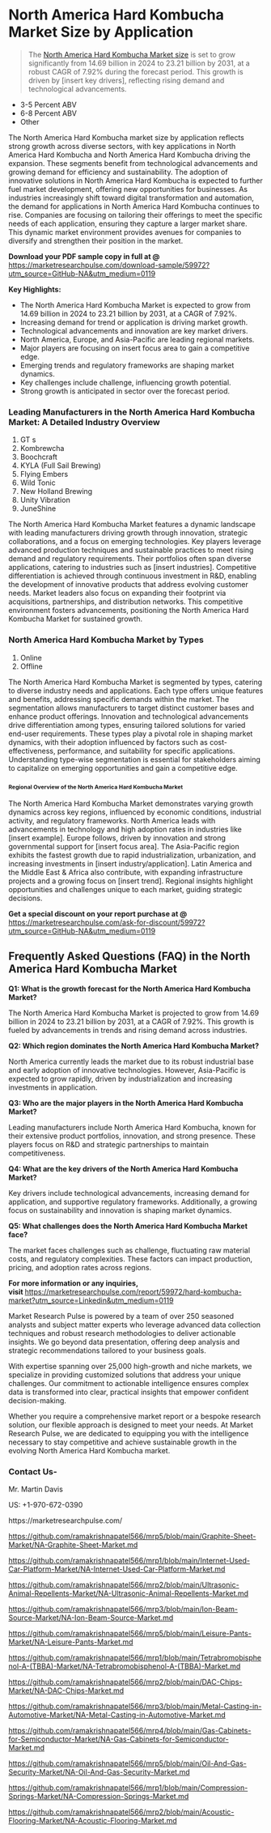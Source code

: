 <h1>North America Hard Kombucha Market&nbsp;Size by Application</h1><blockquote><p>The <a href="https://marketresearchpulse.com/download-sample/59972?utm_source=GitHub-NA&amp;utm_medium=0119">North America Hard Kombucha Market size</a> is set to grow significantly from 14.69 billion in 2024 to 23.21 billion by 2031, at a robust CAGR of 7.92% during the forecast period. This growth is driven by [insert key drivers], reflecting rising demand and technological advancements.</p></blockquote><ul><li>3-5 Percent ABV<li> 6-8 Percent ABV<li> Other</li></ul><p>The North America Hard Kombucha market size by application reflects strong growth across diverse sectors, with key applications in North America Hard Kombucha and North America Hard Kombucha driving the expansion. These segments benefit from technological advancements and growing demand for efficiency and sustainability. The adoption of innovative solutions in North America Hard Kombucha is expected to further fuel market development, offering new opportunities for businesses. As industries increasingly shift toward digital transformation and automation, the demand for applications in North America Hard Kombucha continues to rise. Companies are focusing on tailoring their offerings to meet the specific needs of each application, ensuring they capture a larger market share. This dynamic market environment provides avenues for companies to diversify and strengthen their position in the market.</p><p><strong>Download your PDF sample copy in full at @ </strong><a href="https://marketresearchpulse.com/download-sample/59972?utm_source=GitHub-NA&amp;utm_medium=0119">https://marketresearchpulse.com/download-sample/59972?utm_source=GitHub-NA&amp;utm_medium=0119</a></p><p><strong>Key Highlights: </strong></p><ul><li>The North America Hard Kombucha Market is expected to grow from 14.69 billion in 2024 to 23.21 billion by 2031, at a CAGR of 7.92%.</li><li>Increasing demand for trend or application is driving market growth.</li><li>Technological advancements and innovation are key market drivers.</li><li>North America, Europe, and Asia-Pacific are leading regional markets.</li><li>Major players are focusing on insert focus area to gain a competitive edge.</li><li>Emerging trends and regulatory frameworks are shaping market dynamics.</li><li>Key challenges include challenge, influencing growth potential.</li><li>Strong growth is anticipated in sector over the forecast period.</li></ul><h3>Leading Manufacturers in the North America Hard Kombucha Market: A Detailed Industry Overview</h3><ol><li>GT s</li><li>Kombrewcha</li><li>Boochcraft</li><li>KYLA (Full Sail Brewing)</li><li>Flying Embers</li><li>Wild Tonic</li><li>New Holland Brewing</li><li>Unity Vibration</li><li>JuneShine</li></ol><div class="flex max-w-full flex-col flex-grow"><div class="min-h-8 text-message flex w-full flex-col items-end gap-2 whitespace-normal break-words [.text-message+&amp;]:mt-5" dir="auto" data-message-author-role="assistant" data-message-id="fd8432e4-4910-450d-b182-61b7bfb0a01f" data-message-model-slug="gpt-4o"><div class="flex w-full flex-col gap-1 empty:hidden first:pt-[3px]"><div class="markdown prose w-full break-words dark:prose-invert light"><p>The North America Hard Kombucha Market features a dynamic landscape with leading manufacturers driving growth through innovation, strategic collaborations, and a focus on emerging technologies. Key players leverage advanced production techniques and sustainable practices to meet rising demand and regulatory requirements. Their portfolios often span diverse applications, catering to industries such as [insert industries]. Competitive differentiation is achieved through continuous investment in R&amp;D, enabling the development of innovative products that address evolving customer needs. Market leaders also focus on expanding their footprint via acquisitions, partnerships, and distribution networks. This competitive environment fosters advancements, positioning the North America Hard Kombucha Market for sustained growth.</p></div></div></div></div><h3>North America Hard Kombucha Market by Types</h3><ol><li>Online<li> Offline</li></ol><div class="flex max-w-full flex-col flex-grow"><div class="min-h-8 text-message flex w-full flex-col items-end gap-2 whitespace-normal break-words [.text-message+&amp;]:mt-5" dir="auto" data-message-author-role="assistant" data-message-id="084470be-0bb7-4664-bddf-5156b4f41249" data-message-model-slug="gpt-4o-mini"><div class="flex w-full flex-col gap-1 empty:hidden first:pt-[3px]"><div class="markdown prose w-full break-words dark:prose-invert light"><p>The North America Hard Kombucha Market is segmented by types, catering to diverse industry needs and applications. Each type offers unique features and benefits, addressing specific demands within the market. The segmentation allows manufacturers to target distinct customer bases and enhance product offerings. Innovation and technological advancements drive differentiation among types, ensuring tailored solutions for varied end-user requirements. These types play a pivotal role in shaping market dynamics, with their adoption influenced by factors such as cost-effectiveness, performance, and suitability for specific applications. Understanding type-wise segmentation is essential for stakeholders aiming to capitalize on emerging opportunities and gain a competitive edge.</p></div></div></div></div><h3><span style="font-size: 11px;">Regional Overview of the North America Hard Kombucha Market</span></h3><div class="flex max-w-full flex-col flex-grow"><div class="min-h-8 text-message flex w-full flex-col items-end gap-2 whitespace-normal break-words [.text-message+&amp;]:mt-5" dir="auto" data-message-author-role="assistant" data-message-id="e9038762-ce64-4e30-91c9-9bd413514231" data-message-model-slug="gpt-4o-mini"><div class="flex w-full flex-col gap-1 empty:hidden first:pt-[3px]"><div class="markdown prose w-full break-words dark:prose-invert light"><p>The North America Hard Kombucha Market demonstrates varying growth dynamics across key regions, influenced by economic conditions, industrial activity, and regulatory frameworks. North America leads with advancements in technology and high adoption rates in industries like [insert example]. Europe follows, driven by innovation and strong governmental support for [insert focus area]. The Asia-Pacific region exhibits the fastest growth due to rapid industrialization, urbanization, and increasing investments in [insert industry/application]. Latin America and the Middle East &amp; Africa also contribute, with expanding infrastructure projects and a growing focus on [insert trend]. Regional insights highlight opportunities and challenges unique to each market, guiding strategic decisions.</p></div></div></div></div><p><strong>Get a special discount on your report purchase at @ </strong><a href="https://marketresearchpulse.com/ask-for-discount/59972?utm_source=GitHub-NA&amp;utm_medium=0119">https://marketresearchpulse.com/ask-for-discount/59972?utm_source=GitHub-NA&amp;utm_medium=0119</a></p><h2>Frequently Asked Questions (FAQ) in the North America Hard Kombucha Market</h2><p><strong>Q1: What is the growth forecast for the North America Hard Kombucha Market?</strong></p><p>The North America Hard Kombucha Market is projected to grow from 14.69 billion in 2024 to 23.21 billion by 2031, at a CAGR of 7.92%. This growth is fueled by advancements in trends and rising demand across industries.</p><p><strong>Q2: Which region dominates the North America Hard Kombucha Market?</strong></p><p>North America currently leads the market due to its robust industrial base and early adoption of innovative technologies. However, Asia-Pacific is expected to grow rapidly, driven by industrialization and increasing investments in application.</p><p><strong>Q3: Who are the major players in the North America Hard Kombucha Market?</strong></p><p>Leading manufacturers include North America Hard Kombucha, known for their extensive product portfolios, innovation, and strong presence. These players focus on R&amp;D and strategic partnerships to maintain competitiveness.</p><p><strong>Q4: What are the key drivers of the North America Hard Kombucha Market?</strong></p><p>Key drivers include technological advancements, increasing demand for application, and supportive regulatory frameworks. Additionally, a growing focus on sustainability and innovation is shaping market dynamics.</p><p><strong>Q5: What challenges does the North America Hard Kombucha Market face?</strong></p><p>The market faces challenges such as challenge, fluctuating raw material costs, and regulatory complexities. These factors can impact production, pricing, and adoption rates across regions.</p><p><strong>For more information or any inquiries, visit&nbsp;</strong><a href="https://marketresearchpulse.com/report/59972/hard-kombucha-market?utm_source=Linkedin&utm_medium=0119">https://marketresearchpulse.com/report/59972/hard-kombucha-market?utm_source=Linkedin&utm_medium=0119</a></p><p>Market Research Pulse is powered by a team of over 250 seasoned analysts and subject matter experts who leverage advanced data collection techniques and robust research methodologies to deliver actionable insights. We go beyond data presentation, offering deep analysis and strategic recommendations tailored to your business goals.</p><p>With expertise spanning over 25,000 high-growth and niche markets, we specialize in providing customized solutions that address your unique challenges. Our commitment to actionable intelligence ensures complex data is transformed into clear, practical insights that empower confident decision-making.</p><p>Whether you require a comprehensive market report or a bespoke research solution, our flexible approach is designed to meet your needs. At Market Research Pulse, we are dedicated to equipping you with the intelligence necessary to stay competitive and achieve sustainable growth in the evolving North America Hard Kombucha market.</p><h3><strong>Contact Us-</strong></h3><p>Mr. Martin Davis</p><p>US: +1-970-672-0390</p><p>https://marketresearchpulse.com/</p><p><a href="https://github.com/ramakrishnapatel566/mrp5/blob/main/Graphite-Sheet-Market/NA-Graphite-Sheet-Market.md">https://github.com/ramakrishnapatel566/mrp5/blob/main/Graphite-Sheet-Market/NA-Graphite-Sheet-Market.md</a></p><p><a href="https://github.com/ramakrishnapatel566/mrp1/blob/main/Internet-Used-Car-Platform-Market/NA-Internet-Used-Car-Platform-Market.md">https://github.com/ramakrishnapatel566/mrp1/blob/main/Internet-Used-Car-Platform-Market/NA-Internet-Used-Car-Platform-Market.md</a></p><p><a href="https://github.com/ramakrishnapatel566/mrp2/blob/main/Ultrasonic-Animal-Repellents-Market/NA-Ultrasonic-Animal-Repellents-Market.md">https://github.com/ramakrishnapatel566/mrp2/blob/main/Ultrasonic-Animal-Repellents-Market/NA-Ultrasonic-Animal-Repellents-Market.md</a></p><p><a href="https://github.com/ramakrishnapatel566/mrp3/blob/main/Ion-Beam-Source-Market/NA-Ion-Beam-Source-Market.md">https://github.com/ramakrishnapatel566/mrp3/blob/main/Ion-Beam-Source-Market/NA-Ion-Beam-Source-Market.md</a></p><p><a href="https://github.com/ramakrishnapatel566/mrp5/blob/main/Leisure-Pants-Market/NA-Leisure-Pants-Market.md">https://github.com/ramakrishnapatel566/mrp5/blob/main/Leisure-Pants-Market/NA-Leisure-Pants-Market.md</a></p><p><a href="https://github.com/ramakrishnapatel566/mrp1/blob/main/Tetrabromobisphenol-A-(TBBA)-Market/NA-Tetrabromobisphenol-A-(TBBA)-Market.md">https://github.com/ramakrishnapatel566/mrp1/blob/main/Tetrabromobisphenol-A-(TBBA)-Market/NA-Tetrabromobisphenol-A-(TBBA)-Market.md</a></p><p><a href="https://github.com/ramakrishnapatel566/mrp2/blob/main/DAC-Chips-Market/NA-DAC-Chips-Market.md">https://github.com/ramakrishnapatel566/mrp2/blob/main/DAC-Chips-Market/NA-DAC-Chips-Market.md</a></p><p><a href="https://github.com/ramakrishnapatel566/mrp3/blob/main/Metal-Casting-in-Automotive-Market/NA-Metal-Casting-in-Automotive-Market.md">https://github.com/ramakrishnapatel566/mrp3/blob/main/Metal-Casting-in-Automotive-Market/NA-Metal-Casting-in-Automotive-Market.md</a></p><p><a href="https://github.com/ramakrishnapatel566/mrp4/blob/main/Gas-Cabinets-for-Semiconductor-Market/NA-Gas-Cabinets-for-Semiconductor-Market.md">https://github.com/ramakrishnapatel566/mrp4/blob/main/Gas-Cabinets-for-Semiconductor-Market/NA-Gas-Cabinets-for-Semiconductor-Market.md</a></p><p><a href="https://github.com/ramakrishnapatel566/mrp5/blob/main/Oil-And-Gas-Security-Market/NA-Oil-And-Gas-Security-Market.md">https://github.com/ramakrishnapatel566/mrp5/blob/main/Oil-And-Gas-Security-Market/NA-Oil-And-Gas-Security-Market.md</a></p><p><a href="https://github.com/ramakrishnapatel566/mrp1/blob/main/Compression-Springs-Market/NA-Compression-Springs-Market.md">https://github.com/ramakrishnapatel566/mrp1/blob/main/Compression-Springs-Market/NA-Compression-Springs-Market.md</a></p><p><a href="https://github.com/ramakrishnapatel566/mrp2/blob/main/Acoustic-Flooring-Market/NA-Acoustic-Flooring-Market.md">https://github.com/ramakrishnapatel566/mrp2/blob/main/Acoustic-Flooring-Market/NA-Acoustic-Flooring-Market.md</a></p>
